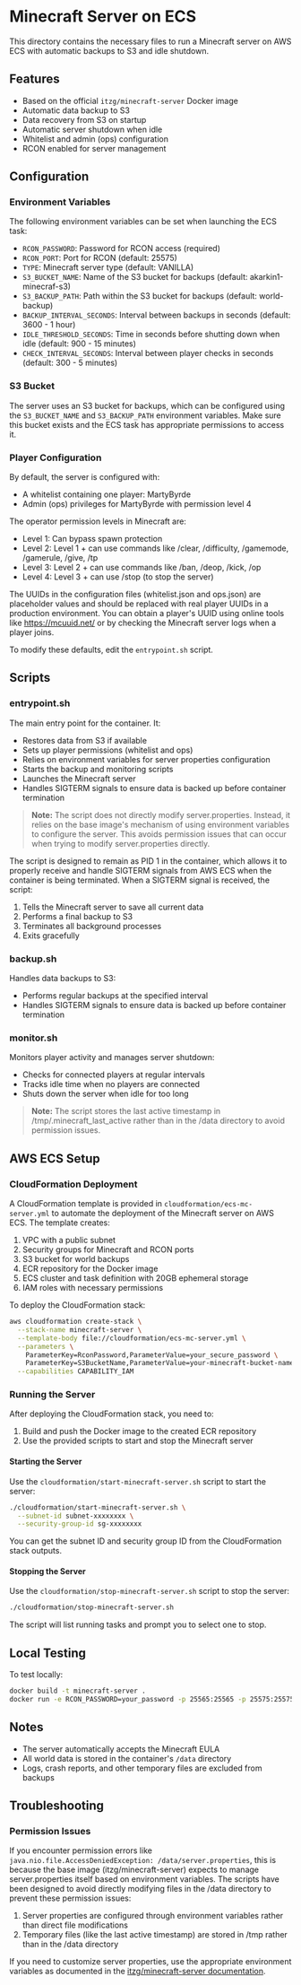# Minecraft Server on ECS

This directory contains the necessary files to run a Minecraft server on AWS ECS with automatic backups to S3 and idle shutdown.

## Features

- Based on the official `itzg/minecraft-server` Docker image
- Automatic data backup to S3
- Data recovery from S3 on startup
- Automatic server shutdown when idle
- Whitelist and admin (ops) configuration
- RCON enabled for server management

## Configuration

### Environment Variables

The following environment variables can be set when launching the ECS task:

- `RCON_PASSWORD`: Password for RCON access (required)
- `RCON_PORT`: Port for RCON (default: 25575)
- `TYPE`: Minecraft server type (default: VANILLA)
- `S3_BUCKET_NAME`: Name of the S3 bucket for backups (default: akarkin1-minecraf-s3)
- `S3_BACKUP_PATH`: Path within the S3 bucket for backups (default: world-backup)
- `BACKUP_INTERVAL_SECONDS`: Interval between backups in seconds (default: 3600 - 1 hour)
- `IDLE_THRESHOLD_SECONDS`: Time in seconds before shutting down when idle (default: 900 - 15 minutes)
- `CHECK_INTERVAL_SECONDS`: Interval between player checks in seconds (default: 300 - 5 minutes)

### S3 Bucket

The server uses an S3 bucket for backups, which can be configured using the `S3_BUCKET_NAME` and `S3_BACKUP_PATH` environment variables. Make sure this bucket exists and the ECS task has appropriate permissions to access it.

### Player Configuration

By default, the server is configured with:
- A whitelist containing one player: MartyByrde
- Admin (ops) privileges for MartyByrde with permission level 4

The operator permission levels in Minecraft are:
- Level 1: Can bypass spawn protection
- Level 2: Level 1 + can use commands like /clear, /difficulty, /gamemode, /gamerule, /give, /tp
- Level 3: Level 2 + can use commands like /ban, /deop, /kick, /op
- Level 4: Level 3 + can use /stop (to stop the server)

The UUIDs in the configuration files (whitelist.json and ops.json) are placeholder values and should be replaced with real player UUIDs in a production environment. You can obtain a player's UUID using online tools like https://mcuuid.net/ or by checking the Minecraft server logs when a player joins.

To modify these defaults, edit the `entrypoint.sh` script.

## Scripts

### entrypoint.sh

The main entry point for the container. It:
- Restores data from S3 if available
- Sets up player permissions (whitelist and ops)
- Relies on environment variables for server properties configuration
- Starts the backup and monitoring scripts
- Launches the Minecraft server
- Handles SIGTERM signals to ensure data is backed up before container termination

> **Note:** The script does not directly modify server.properties. Instead, it relies on the base image's mechanism of using environment variables to configure the server. This avoids permission issues that can occur when trying to modify server.properties directly.

The script is designed to remain as PID 1 in the container, which allows it to properly receive and handle SIGTERM signals from AWS ECS when the container is being terminated. When a SIGTERM signal is received, the script:
1. Tells the Minecraft server to save all current data
2. Performs a final backup to S3
3. Terminates all background processes
4. Exits gracefully

### backup.sh

Handles data backups to S3:
- Performs regular backups at the specified interval
- Handles SIGTERM signals to ensure data is backed up before container termination

### monitor.sh

Monitors player activity and manages server shutdown:
- Checks for connected players at regular intervals
- Tracks idle time when no players are connected
- Shuts down the server when idle for too long

> **Note:** The script stores the last active timestamp in /tmp/.minecraft_last_active rather than in the /data directory to avoid permission issues.

## AWS ECS Setup

### CloudFormation Deployment

A CloudFormation template is provided in `cloudformation/ecs-mc-server.yml` to automate the deployment of the Minecraft server on AWS ECS. The template creates:

1. VPC with a public subnet
2. Security groups for Minecraft and RCON ports
3. S3 bucket for world backups
4. ECR repository for the Docker image
5. ECS cluster and task definition with 20GB ephemeral storage
6. IAM roles with necessary permissions

To deploy the CloudFormation stack:

```bash
aws cloudformation create-stack \
  --stack-name minecraft-server \
  --template-body file://cloudformation/ecs-mc-server.yml \
  --parameters \
    ParameterKey=RconPassword,ParameterValue=your_secure_password \
    ParameterKey=S3BucketName,ParameterValue=your-minecraft-bucket-name \
  --capabilities CAPABILITY_IAM
```

### Running the Server

After deploying the CloudFormation stack, you need to:

1. Build and push the Docker image to the created ECR repository
2. Use the provided scripts to start and stop the Minecraft server

#### Starting the Server

Use the `cloudformation/start-minecraft-server.sh` script to start the server:

```bash
./cloudformation/start-minecraft-server.sh \
  --subnet-id subnet-xxxxxxxx \
  --security-group-id sg-xxxxxxxx
```

You can get the subnet ID and security group ID from the CloudFormation stack outputs.

#### Stopping the Server

Use the `cloudformation/stop-minecraft-server.sh` script to stop the server:

```bash
./cloudformation/stop-minecraft-server.sh
```

The script will list running tasks and prompt you to select one to stop.

## Local Testing

To test locally:

```bash
docker build -t minecraft-server .
docker run -e RCON_PASSWORD=your_password -p 25565:25565 -p 25575:25575 minecraft-server
```

## Notes

- The server automatically accepts the Minecraft EULA
- All world data is stored in the container's `/data` directory
- Logs, crash reports, and other temporary files are excluded from backups

## Troubleshooting

### Permission Issues

If you encounter permission errors like `java.nio.file.AccessDeniedException: /data/server.properties`, this is because the base image (itzg/minecraft-server) expects to manage server.properties itself based on environment variables. The scripts have been designed to avoid directly modifying files in the /data directory to prevent these permission issues:

1. Server properties are configured through environment variables rather than direct file modifications
2. Temporary files (like the last active timestamp) are stored in /tmp rather than in the /data directory

If you need to customize server properties, use the appropriate environment variables as documented in the [itzg/minecraft-server documentation](https://github.com/itzg/docker-minecraft-server).
